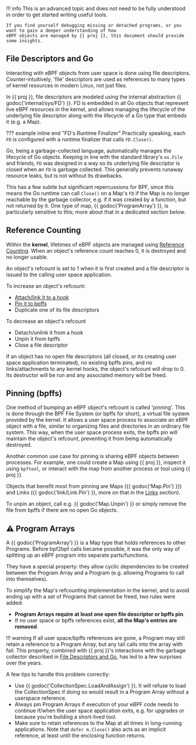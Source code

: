 !!! info
    This is an advanced topic and does not need to be fully understood in order to get started writing useful tools.

    If you find yourself debugging missing or detached programs, or you want to gain a deeper understanding of how
    eBPF objects are managed by {{ proj }}, this document should provide some insights.

## File Descriptors and Go

Interacting with eBPF objects from user space is done using file descriptors. Counter-intuitively, 'file' descriptors
are used as references to many types of kernel resources in modern Linux, not just files.

In {{ proj }}, file descriptors are modeled using the internal abstraction {{ godoc('internal/sys/FD') }}.
FD is embedded in all Go objects that represent live eBPF resources in the kernel, and allows managing the lifecycle
of the underlying file descriptor along with the lifecycle of a Go type that embeds it (e.g. a Map).

??? example inline end "FD's Runtime Finalizer"
    Practically speaking, each `FD` is configured with a runtime finalizer that calls `FD.Close()`.

Go, being a garbage-collected language, automatically manages the lifecycle of Go objects. Keeping in line with the
standard library's `os.File` and friends, `FD` was designed in a way so its underlying file descriptor is closed when an
`FD` is garbage collected. This generally prevents runaway resource leaks, but is not without its drawbacks.

This has a few subtle but significant repercussions for BPF, since this means the Go runtime can call `Close()` on
a Map's `FD` if the Map is no longer reachable by the garbage collector, e.g. if it was created by a function, but
not returned by it. One type of map, {{ godoc('ProgramArray') }}, is particularly sensitive to this; more about that in
a dedicated section below.

## Reference Counting

Within the **kernel**, lifetimes of eBPF objects are managed using [Reference
Counting](https://en.wikipedia.org/wiki/Reference_counting). When an object's reference count reaches 0, it is destroyed
and no longer usable.

An object's refcount is set to 1 when it is first created and a file descriptor is issued to the calling user space
application.

To increase an object's refcount:

- [Attach/link it to a hook](/links)
- [Pin it to bpffs](#pinning-bpffs)
- Duplicate one of its file descriptors

To decrease an object's refcount

- Detach/unlink it from a hook
- Unpin it from bpffs
- Close a file descriptor

If an object has no open file descriptors (all closed, or its creating user space application terminated), no existing
bpffs pins, and no links/attachments to any kernel hooks, the object's refcount will drop to 0. Its destructor will
be run and any associated memory will be freed.

## Pinning (bpffs)

One method of bumping an eBPF object's refcount is called 'pinning'. This is done through the BPF File System (or bpffs
for short), a virtual file system provided by the kernel. It allows a user space process to associate an eBPF object
with a file, similar to organizing files and directories in an ordinary file system. This way, when the user space
process exits, the bpffs pin will maintain the object's refcount, preventing it from being automatically destroyed.

Another common use case for pinning is sharing eBPF objects between processes. For example, one could create a Map
using {{ proj }}, inspect it using `bpftool`, or interact with the map from another process or tool using {{ proj }}.

Objects that benefit most from pinning are Maps ({{ godoc('Map.Pin') }}) and Links ({{ godoc('link/Link.Pin') }},
more on that in the [Links](/links) section).

To unpin an object, call e.g. {{ godoc('Map.Unpin') }} or simply remove the file from bpffs if there are no open Go
objects.

## :warning: Program Arrays

A {{ godoc('ProgramArray') }} is a Map type that holds references to other Programs. Before bpf2bpf calls became
possible, it was the only way of splitting up an eBPF program into separate parts/functions.

They have a special property: they allow cyclic dependencies to be created between the Program Array and a Program (e.g.
allowing Programs to call into themselves).

To simplify the Map's refcounting implementation in the kernel, and to avoid ending up with a set of Programs that
cannot be freed, two rules were added:

- **Program Arrays require at least one open file descriptor or bpffs pin**.
- If no user space or bpffs references exist, **all the Map's entries are removed**.

!!! warning
    If all user space/bpffs references are gone, a Program may still retain a reference to a Program Array, but any tail
    calls into the array with fail. This property, combined with {{ proj }}'s interactions with the garbage collector
    described in [File Descriptors and Go](#file-descriptors-and-go), has led to a few surprises over the years.

A few tips to handle this problem correctly:

- Use {{ godoc('CollectionSpec.LoadAndAssign') }}. It will refuse to load the CollectionSpec if doing so would result
  in a Program Array without a userspace reference.
- Always pin Program Arrays if execution of your eBPF code needs to continue if/when the user space application exits,
  e.g. for upgrades or because you're building a short-lived tool.
- Make sure to retain references to the Map at all times in long-running applications. Note that `defer m.Close()`
  also acts as an implicit reference, at least until the enclosing function returns.
